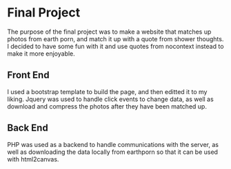 # Final Project
The purpose of the final project was to make a website that matches up photos from earth porn, and match it up with a quote from
shower thoughts. I decided to have some fun with it and use quotes from nocontext instead to make it more enjoyable. 

## Front End
I used a bootstrap template to build the page, and then editted it to my liking. Jquery was used to handle click events to change data, as well as download and compress the photos after they have been matched up.

## Back End
PHP was used as a backend to handle communications with the server, as well as downloading the data locally from earthporn so that it can be used with html2canvas.

